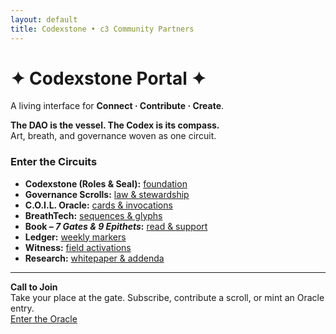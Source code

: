 ```yaml
---
layout: default
title: Codexstone • c3 Community Partners
---
```


# ✦ Codexstone Portal ✦

A living interface for **Connect · Contribute · Create**.

<div class="banner">
<strong>The DAO is the vessel. The Codex is its compass.</strong><br>
Art, breath, and governance woven as one circuit.
</div>

### Enter the Circuits
- **Codexstone (Roles & Seal):** [foundation](/pages/codexstone.html)  
- **Governance Scrolls:** [law & stewardship](/pages/governance.html)  
- **C.O.I.L. Oracle:** [cards & invocations](/pages/coil-oracle.html)  
- **BreathTech:** [sequences & glyphs](/pages/breathtech.html)  
- **Book – *7 Gates & 9 Epithets*:** [read & support](/pages/book.html)  
- **Ledger:** [weekly markers](/pages/ledger.html)  
- **Witness:** [field activations](/pages/witness.html)  
- **Research:** [whitepaper & addenda](/pages/research.html)

<hr>

**Call to Join**  
Take your place at the gate. Subscribe, contribute a scroll, or mint an Oracle entry.  
<a class="cta" href="/pages/coil-oracle.html">Enter the Oracle</a>
